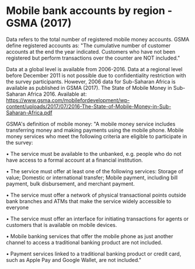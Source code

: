 # Mobile bank accounts by region - GSMA (2017)

Data refers to the total number of registered mobile money accounts. GSMA define registered accounts as: "The cumulative number of customer accounts at the end the year indicated. Customers who have not been registered but perform transactions over the counter are NOT included."


Data at a global level is available from 2006-2016. Data at a regional level before December 2011 is not possible due to confidentiality restriction with the survey participants. However, 2006 data for Sub-Saharan Africa is available as published in GSMA (2017). The State of Mobile Money in Sub-Saharan Africa 2016. Available at: https://www.gsma.com/mobilefordevelopment/wp-content/uploads/2017/07/2016-The-State-of-Mobile-Money-in-Sub-Saharan-Africa.pdf

GSMA's definition of mobile money:
"A mobile money service includes transferring money and making payments using the mobile phone. Mobile money services who meet the following criteria are eligible to participate in the survey:

• The service must be available to the unbanked, e.g. people who do not have access to a formal account at a financial institution.   
                                             
• The service must offer at least one of the following services: Storage of value; Domestic or international transfer; Mobile payment, including bill payment, bulk disbursement, and merchant payment.
                                                                                                                                                                                                                                                        
• The service must offer a network of physical transactional points outside bank branches and ATMs that make the service widely accessible to everyone 
                  
• The service must offer an interface for initiating transactions for agents or customers that is available on mobile devices.

• Mobile banking services that offer the mobile phone as just another channel to access a traditional banking product are not included. 

• Payment services linked to a traditional banking product or credit card, such as Apple Pay and Google Wallet, are not included."


